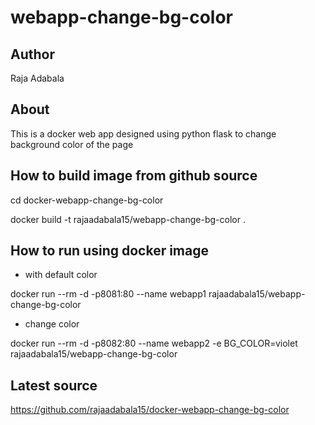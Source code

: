 
# webapp-change-bg-color

## Author
Raja Adabala

## About
This is a docker web app designed using python flask to change background color of the page

## How to build image from github source

cd docker-webapp-change-bg-color

docker build -t rajaadabala15/webapp-change-bg-color .

## How to run using docker image
* with default color

docker run --rm -d -p8081:80 --name webapp1 rajaadabala15/webapp-change-bg-color
* change color

docker run --rm -d -p8082:80 --name webapp2 -e BG_COLOR=violet rajaadabala15/webapp-change-bg-color

## Latest source
https://github.com/rajaadabala15/docker-webapp-change-bg-color
